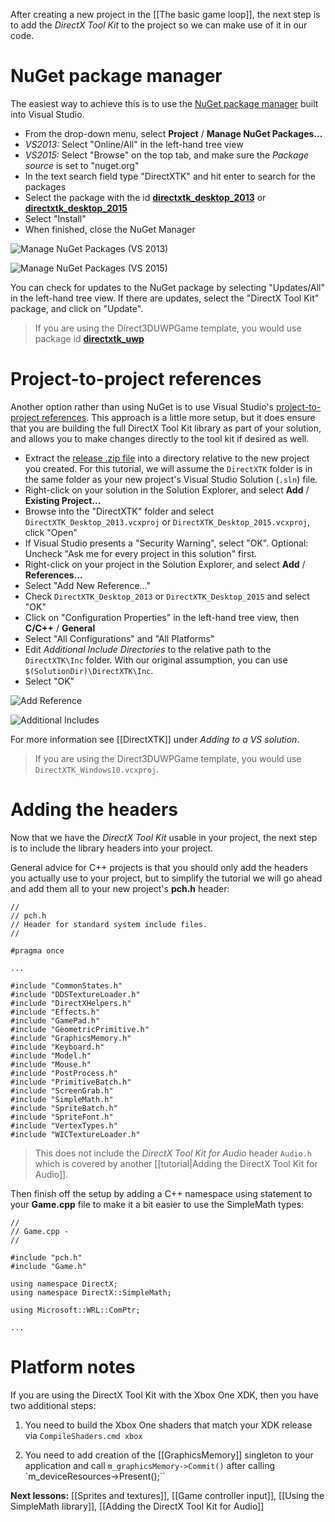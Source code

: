 After creating a new project in the [[The basic game loop]], the next step is to add the _DirectX Tool Kit_ to the project so we can make use of it in our code.

# NuGet package manager
The easiest way to achieve this is to use the [NuGet package manager](https://www.nuget.org/) built into Visual Studio.

* From the drop-down menu, select **Project** / **Manage NuGet Packages...**
* *VS2013:* Select "Online/All" in the left-hand tree view
* *VS2015:* Select "Browse" on the top tab, and make sure the _Package source_ is set to "nuget.org"
* In the text search field type "DirectXTK" and hit enter to search for the packages
* Select the package with the id **[directxtk_desktop_2013](https://www.nuget.org/packages/directxtk_desktop_2013/)** or **[directxtk_desktop_2015](https://www.nuget.org/packages/directxtk_desktop_2015/)**
* Select "Install"
* When finished, close the NuGet Manager

![Manage NuGet Packages (VS 2013)](https://github.com/Microsoft/DirectXTK/wiki/images/nuget2013.png)

![Manage NuGet Packages (VS 2015)](https://github.com/Microsoft/DirectXTK/wiki/images/nuget2015.png)

You can check for updates to the NuGet package by selecting "Updates/All" in the left-hand tree view. If there are updates, select the "DirectX Tool Kit" package, and click on "Update".

> If you are using the Direct3DUWPGame template, you would use package id **[directxtk_uwp](https://www.nuget.org/packages/directxtk_uwp)**

# Project-to-project references
Another option rather than using NuGet is to use Visual Studio's [project-to-project references](http://blogs.msdn.com/b/vcblog/archive/2010/05/03/flexible-project-to-project-references.aspx). This approach is a little more setup, but it does ensure that you are building the full DirectX Tool Kit library as part of your solution, and allows you to make changes directly to the tool kit if desired as well.

* Extract the [release .zip file](https://github.com/Microsoft/DirectXTK/releases) into a directory relative to the new project you created. For this tutorial, we will assume the ``DirectXTK`` folder is in the same folder as your new project's Visual Studio Solution (``.sln``) file.
* Right-click on your solution in the Solution Explorer, and select **Add** / **Existing Project...**
* Browse into the "DirectXTK" folder and select ``DirectXTK_Desktop_2013.vcxproj`` or ``DirectXTK_Desktop_2015.vcxproj``, click "Open"
* If Visual Studio presents a "Security Warning", select "OK". Optional: Uncheck "Ask me for every project in this solution" first.
* Right-click on your project in the Solution Explorer, and select **Add** / **References...**
* Select "Add New Reference..."
* Check ``DirectXTK_Desktop_2013`` or ``DirectXTK_Desktop_2015`` and select "OK"
* Click on "Configuration Properties" in the left-hand tree view, then **C/C++** / **General**
* Select "All Configurations" and "All Platforms"
* Edit _Additional Include Directories_ to the relative path to the ``DirectXTK\Inc`` folder. With our original assumption, you can use ``$(SolutionDir)\DirectXTK\Inc``.
* Select "OK"

![Add Reference](https://github.com/Microsoft/DirectXTK/wiki/images/AddReference.png)

![Additional Includes](https://github.com/Microsoft/DirectXTK/wiki/images/AdditionalIncludes.png)

For more information see [[DirectXTK]] under _Adding to a VS solution_.

> If you are using the Direct3DUWPGame template, you would use ``DirectXTK_Windows10.vcxproj``.

# Adding the headers
Now that we have the _DirectX Tool Kit_ usable in your project, the next step is to include the library headers into your project.

General advice for C++ projects is that you should only add the headers you actually use to your project, but to simplify the tutorial we will go ahead and add them all to your new project's **pch.h** header:

    //
    // pch.h
    // Header for standard system include files.
    //

    #pragma once

    ...

    #include "CommonStates.h"
    #include "DDSTextureLoader.h"
    #include "DirectXHelpers.h"
    #include "Effects.h"
    #include "GamePad.h"
    #include "GeometricPrimitive.h"
    #include "GraphicsMemory.h"
    #include "Keyboard.h"
    #include "Model.h"
    #include "Mouse.h"
    #include "PostProcess.h"
    #include "PrimitiveBatch.h"
    #include "ScreenGrab.h"
    #include "SimpleMath.h"
    #include "SpriteBatch.h"
    #include "SpriteFont.h"
    #include "VertexTypes.h"
    #include "WICTextureLoader.h"

> This does not include the _DirectX Tool Kit for Audio_ header ``Audio.h`` which is covered by another [[tutorial|Adding the DirectX Tool Kit for Audio]].

Then finish off the setup by adding a C++ namespace using statement to your **Game.cpp** file to make it a bit easier to use the SimpleMath types:

    //
    // Game.cpp -
    //

    #include "pch.h"
    #include "Game.h"

    using namespace DirectX;
    using namespace DirectX::SimpleMath;

    using Microsoft::WRL::ComPtr;

    ...

# Platform notes

If you are using the DirectX Tool Kit with the Xbox One XDK, then you have two additional steps:

1. You need to build the Xbox One shaders that match your XDK release via ``CompileShaders.cmd xbox``

1. You need to add creation of the [[GraphicsMemory]] singleton to your application and call ``m_graphicsMemory->Commit()`` after calling `m_deviceResources->Present();``

**Next lessons:** [[Sprites and textures]], [[Game controller input]], [[Using the SimpleMath library]], [[Adding the DirectX Tool Kit for Audio]]
